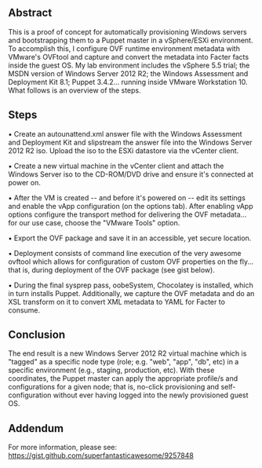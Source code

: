 Abstract
---------
This is a proof of concept for automatically provisioning Windows servers and bootstrapping them to a Puppet master in a vSphere/ESXi environment. To accomplish this, I configure OVF runtime environment metadata with VMware's OVFtool and capture and convert the metadata into Facter facts inside the guest OS. My lab environment includes the vSphere 5.5 trial; the MSDN version of Windows Server 2012 R2; the Windows Assessment and Deployment Kit 8.1;  Puppet 3.4.2... running inside VMware Workstation 10.  What follows is an overview of the steps.

Steps
---------

▪ Create an autounattend.xml answer file with the Windows Assessment and Deployment Kit and slipstream the answer file into the Windows Server 2012 R2 iso. Upload the iso to the ESXi datastore via the vCenter client.

▪ Create a new virtual machine in the vCenter client and attach the Windows Server iso to the CD-ROM/DVD drive and ensure it's connected at power on.

▪ After the VM is created -- and before it's powered on -- edit its settings and enable the vApp configuration (on the options tab). After enabling vApp options configure the transport method for delivering the OVF metadata... for our use case, choose the "VMware Tools" option.  

▪ Export the OVF package and save it in an accessible, yet secure location.

▪ Deployment consists of command line execution of the very awesome ovftool which allows for configuration of custom OVF  properties on the fly... that is, during deployment of the OVF package (see gist below).

▪ During the final sysprep pass, oobeSystem, Chocolatey is installed, which in turn installs Puppet. Additionally, we capture the OVF metadata and do an XSL transform on it to convert XML metadata to YAML for Facter to consume.


Conclusion
---------

The end result is a new Windows Server 2012 R2 virtual machine which is "tagged" as a specific node type (role; e.g. "web", "app", "db", etc) in a specific environment (e.g., staging, production, etc). With these coordinates, the Puppet master can apply the appropriate profile/s and configurations for a given node; that is, no-click provisioning and self-configuration without ever having logged into the newly provisioned guest OS.

Addendum
---------
For more information, please see: https://gist.github.com/superfantasticawesome/9257848
